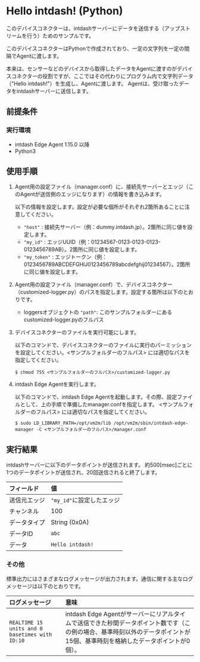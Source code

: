Hello intdash! (Python)
=======================

このデバイスコネクターは、intdashサーバーにデータを送信する（アップストリームを行う）ためのサンプルです。

このデバイスコネクターはPythonで作成されており、一定の文字列を一定の間隔でAgentに渡します。

本来は、センサーなどのデバイスから取得したデータをAgentに渡すのがデバイスコネクターの役割ですが、ここではその代わりにプログラム内で文字列データ（"Hello intdash!"）を生成し、Agentに渡します。
Agentは、受け取ったデータをintdashサーバーに送信します。

## 前提条件

### 実行環境
- intdash Edge Agent 1.15.0 以降
- Python3

## 使用手順

1. Agent用の設定ファイル（manager.conf）に、接続先サーバーとエッジ（このAgentが送信側のエッジになります）の情報を書き込みます。

    以下の情報を設定します。設定が必要な個所がそれぞれ2箇所あることに注意してください。
    
    - `"host"` : 接続先サーバー（例：dummy.intdash.jp）。2箇所に同じ値を設定します。
    - `"my_id"` : エッジUUID（例：01234567-0123-0123-0123-0123456789AB）。2箇所に同じ値を設定します。
    - `"my_token"` : エッジトークン（例：0123456789ABCDEFGHIJ0123456789abcdefghij01234567）。2箇所に同じ値を設定します。

2. Agent用の設定ファイル（manager.conf）で、デバイスコネクター（customized-logger.py）のパスを指定します。設定する箇所は以下のとおりです。

    - loggersオブジェクトの `"path"`: このサンプルフォルダーにあるcustomized-logger.pyのフルパス

3. デバイスコネクターのファイルを実行可能にします。

    以下のコマンドで、デバイスコネクターのファイルに実行のパーミッションを設定してください。<サンプルフォルダーのフルパス> には適切なパスを指定してください。

    ```
    $ chmod 755 <サンプルフォルダーのフルパス>/customized-logger.py
    ````

4. intdash Edge Agentを実行します。

    以下のコマンドで、intdash Edge Agentを起動します。その際、設定ファイルとして、上の手順で準備したmanager.confを指定します。
    <サンプルフォルダーのフルパス> には適切なパスを指定してください。

    ```
    $ sudo LD_LIBRARY_PATH=/opt/vm2m/lib /opt/vm2m/sbin/intdash-edge-manager -C <サンプルフォルダーのフルパス>/manager.conf
    ```

## 実行結果

intdashサーバーに以下のデータポイントが送信されます。
約500[msec]ごとに1つのデータポイントが送信され、20回送信されると終了します。

| フィールド            | 値                   |
|:-------------------|:-----------------------|
| 送信元エッジ         | `"my_id"`に設定したエッジ |
| チャンネル           | 100                    |
| データタイプ         | String (0x0A)          |
| データID            | `abc`                  |
| データ              | `Hello intdash!`       |


### その他

標準出力にはさまざまなログメッセージが出力されます。通信に関する主なログメッセージは以下のとおりです。

| ログメッセージ                                          | 意味                                                                              |
|:----------------------------------------------------|:----------------------------------------------------------------------------------|
| `REALTIME 15 units and 0 basetimes with ID:10`      | intdash Edge Agentがサーバーにリアルタイムで送信できた秒間データポイント数です（この例の場合、基準時刻以外のデータポイントが15個、基準時刻を格納したデータポイントが0個）。|
